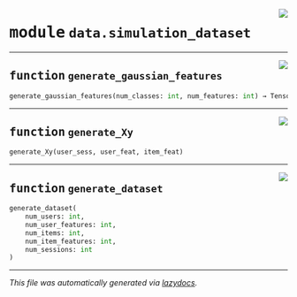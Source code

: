 <!-- markdownlint-disable -->

<a href="../deepchoice/data/simulation_dataset.py#L0"><img align="right" style="float:right;" src="https://img.shields.io/badge/-source-cccccc?style=flat-square"></a>

# <kbd>module</kbd> `data.simulation_dataset`





---

<a href="../deepchoice/data/simulation_dataset.py#L49"><img align="right" style="float:right;" src="https://img.shields.io/badge/-source-cccccc?style=flat-square"></a>

## <kbd>function</kbd> `generate_gaussian_features`

```python
generate_gaussian_features(num_classes: int, num_features: int) → Tensor
```






---

<a href="../deepchoice/data/simulation_dataset.py#L65"><img align="right" style="float:right;" src="https://img.shields.io/badge/-source-cccccc?style=flat-square"></a>

## <kbd>function</kbd> `generate_Xy`

```python
generate_Xy(user_sess, user_feat, item_feat)
```






---

<a href="../deepchoice/data/simulation_dataset.py#L95"><img align="right" style="float:right;" src="https://img.shields.io/badge/-source-cccccc?style=flat-square"></a>

## <kbd>function</kbd> `generate_dataset`

```python
generate_dataset(
    num_users: int,
    num_user_features: int,
    num_items: int,
    num_item_features: int,
    num_sessions: int
)
```








---

_This file was automatically generated via [lazydocs](https://github.com/ml-tooling/lazydocs)._
